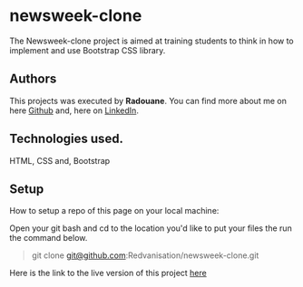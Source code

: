 # newsweek-clone

The Newsweek-clone project is aimed at training students to think in how to implement and use Bootstrap CSS library.

## Authors
This projects was executed by **Radouane**.
You can find more about me on here [Github](https://github.com/Redvanisation) and, here on  [LinkedIn](https://www.linkedin.com/in/redvan/).

## Technologies used.
HTML, CSS and, Bootstrap


## Setup
How to setup a repo of this page on your local machine:

Open your git bash and cd to the location you'd like to put your files the run the command below.

>git clone git@github.com:Redvanisation/newsweek-clone.git


Here is the link to the live version of this project
[here](https://rawcdn.githack.com/Redvanisation/newsweek-clone/7db4c55358c687bf17f6a8172ece30c222985303/index.html)


